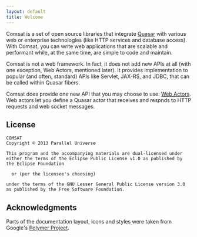 ```yaml
---
layout: default
title: Welcome
---
```


Comsat is a set of open source libraries that integrate [Quasar](http://puniverse.github.io/quasar/) with various web or enterprise technologies (like HTTP services and database access). With Comsat, you can write web applications that are scalable and performant while, at the same time, are simple to code and maintain.

Comsat is not a web framework. In fact, it does not add new APIs at all (with one exception, Web Actors, mentioned later). It provides implementation to popular (and often, standard) APIs like Servlet, JAX-RS, and JDBC, that can be called within Quasar fibers. 

Comsat does provide one new API that you may choose to use: [Web Actors](manual/webactors.html). Web actors let you define a Quasar actor that receives and respnds to HTTP requests and web socket messages.

[Parallel Universe]: http://paralleluniverse.co

## License

    COMSAT
    Copyright © 2013 Parallel Universe
    
    This program and the accompanying materials are dual-licensed under
    either the terms of the Eclipse Public License v1.0 as published by
    the Eclipse Foundation
    
      or (per the licensee's choosing)  
    
    under the terms of the GNU Lesser General Public License version 3.0
    as published by the Free Software Foundation. 

## Acknowledgments

Parts of the documentation layout, icons and styles were taken from Google's [Polymer Project](http://www.polymer-project.org/).
